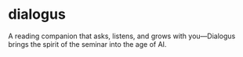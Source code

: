 # dialogus
A reading companion that asks, listens, and grows with you—Dialogus brings the spirit of the seminar into the age of AI.
